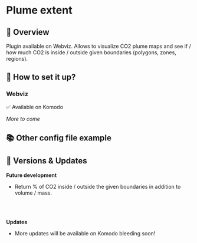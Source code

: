 # Plume extent

## 🎯 Overview

Plugin available on Webviz. Allows to visualize CO2 plume maps and see if / how much CO2 is inside / outside given boundaries (polygons, zones, regions).



## 📝 How to set it up?

### Webviz

✅ Available on Komodo

*More to come*

## 📚 Other config file example


## 🔧 Versions & Updates

**Future development**

- Return % of CO2 inside / outside the given boundaries in addition to volume / mass. 
<br />
<br />

**Updates**

- More updates will be available on Komodo bleeding soon!

